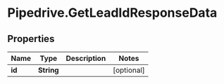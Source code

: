 # Pipedrive.GetLeadIdResponseData

## Properties

Name | Type | Description | Notes
------------ | ------------- | ------------- | -------------
**id** | **String** |  | [optional] 


